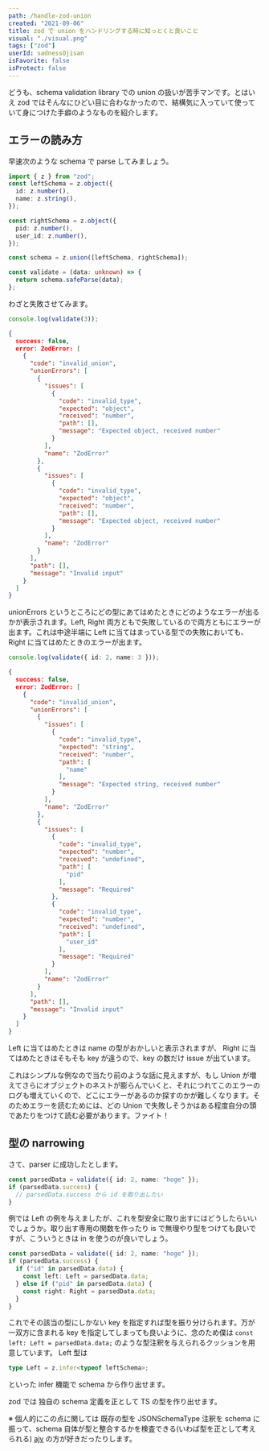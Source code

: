 ```yaml
---
path: /handle-zod-union
created: "2021-09-06"
title: zod で union をハンドリングする時に知っとくと良いこと
visual: "./visual.png"
tags: ["zod"]
userId: sadnessOjisan
isFavorite: false
isProtect: false
---
```


どうも、schema validation library での union の扱いが苦手マンです。とはいえ zod ではそんなにひどい目に合わなかったので、結構気に入っていて使っていて身につけた手癖のようなものを紹介します。

## エラーの読み方

早速次のような schema で parse してみましょう。

```ts
import { z } from "zod";
const leftSchema = z.object({
  id: z.number(),
  name: z.string(),
});

const rightSchema = z.object({
  pid: z.number(),
  user_id: z.number(),
});

const schema = z.union([leftSchema, rightSchema]);

const validate = (data: unknown) => {
  return schema.safeParse(data);
};
```

わざと失敗させてみます。

```ts
console.log(validate(3));
```

```json
{
  success: false,
  error: ZodError: [
    {
      "code": "invalid_union",
      "unionErrors": [
        {
          "issues": [
            {
              "code": "invalid_type",
              "expected": "object",
              "received": "number",
              "path": [],
              "message": "Expected object, received number"
            }
          ],
          "name": "ZodError"
        },
        {
          "issues": [
            {
              "code": "invalid_type",
              "expected": "object",
              "received": "number",
              "path": [],
              "message": "Expected object, received number"
            }
          ],
          "name": "ZodError"
        }
      ],
      "path": [],
      "message": "Invalid input"
    }
  ]
}

```

unionErrors というところにどの型にあてはめたときにどのようなエラーが出るかが表示されます。Left, Right 両方ともで失敗しているので両方ともにエラーが出ます。これは中途半端に Left に当てはまっている型での失敗においても、Right に当てはめたときのエラーが出ます。

```ts
console.log(validate({ id: 2, name: 3 }));
```

```json
{
  success: false,
  error: ZodError: [
    {
      "code": "invalid_union",
      "unionErrors": [
        {
          "issues": [
            {
              "code": "invalid_type",
              "expected": "string",
              "received": "number",
              "path": [
                "name"
              ],
              "message": "Expected string, received number"
            }
          ],
          "name": "ZodError"
        },
        {
          "issues": [
            {
              "code": "invalid_type",
              "expected": "number",
              "received": "undefined",
              "path": [
                "pid"
              ],
              "message": "Required"
            },
            {
              "code": "invalid_type",
              "expected": "number",
              "received": "undefined",
              "path": [
                "user_id"
              ],
              "message": "Required"
            }
          ],
          "name": "ZodError"
        }
      ],
      "path": [],
      "message": "Invalid input"
    }
  ]
}
```

Left に当てはめたときは name の型がおかしいと表示されますが、 Right に当てはめたときはそもそも key が違うので、key の数だけ issue が出ています。

これはシンプルな例なので当たり前のような話に見えますが、もし Union が増えてさらにオブジェクトのネストが膨らんでいくと、それにつれてこのエラーのログも増えていくので、どこにエラーがあるのか探すのかが難しくなります。そのためエラーを読むためには、どの Union で失敗しそうかはある程度自分の頭であたりをつけて読む必要があります。ファイト！

## 型の narrowing

さて、parser に成功したとします。

```ts
const parsedData = validate({ id: 2, name: "hoge" });
if (parsedData.success) {
  // parsedData.success から id を取り出したい
}
```

例では Left の例を与えましたが、これを型安全に取り出すにはどうしたらいいでしょうか。取り出す専用の関数を作ったり is で無理やり型をつけても良いですが、こういうときは in を使うのが良いでしょう。

```ts
const parsedData = validate({ id: 2, name: "hoge" });
if (parsedData.success) {
  if ("id" in parsedData.data) {
    const left: Left = parsedData.data;
  } else if ("pid" in parsedData.data) {
    const right: Right = parsedData.data;
  }
}
```

これでその該当の型にしかない key を指定すれば型を振り分けられます。万が一双方に含まれる key を指定してしまっても良いように、念のため僕は `const left: Left = parsedData.data;` のような型注釈を与えられるクッションを用意しています。
Left 型は

```ts
type Left = z.infer<typeof leftSchema>;
```

といった infer 機能で schema から作り出せます。

zod では 独自の schema 定義を正として TS の型を作り出せます。

※ 個人的にこの点に関しては 既存の型を JSONSchemaType 注釈を schema に振って、schema 自体が型と整合するかを検査できる(いわば型を正として考えられる) [ajv](https://ajv.js.org/) の方が好きだったりします。
